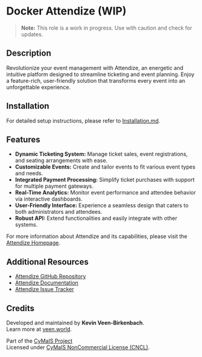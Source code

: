 # Docker Attendize (WIP)

> **Note:** This role is a work in progress. Use with caution and check for updates.

## Description

Revolutionize your event management with Attendize, an energetic and intuitive platform designed to streamline ticketing and event planning. Enjoy a feature-rich, user-friendly solution that transforms every event into an unforgettable experience.

## Installation

For detailed setup instructions, please refer to [Installation.md](./Installation.md).

## Features

- **Dynamic Ticketing System:** Manage ticket sales, event registrations, and seating arrangements with ease.
- **Customizable Events:** Create and tailor events to fit various event types and needs.
- **Integrated Payment Processing:** Simplify ticket purchases with support for multiple payment gateways.
- **Real-Time Analytics:** Monitor event performance and attendee behavior via interactive dashboards.
- **User-Friendly Interface:** Experience a seamless design that caters to both administrators and attendees.
- **Robust API:** Extend functionalities and easily integrate with other systems.

For more information about Attendize and its capabilities, please visit the [Attendize Homepage](https://attendize.com).

## Additional Resources

- [Attendize GitHub Repository](https://github.com/Attendize/Attendize.git)
- [Attendize Documentation](https://github.com/Attendize/Attendize)
- [Attendize Issue Tracker](https://github.com/Attendize/Attendize/issues)

## Credits

Developed and maintained by **Kevin Veen-Birkenbach**.  
Learn more at [veen.world](https://www.veen.world).

Part of the [CyMaIS Project](https://github.com/kevinveenbirkenbach/cymais)  
Licensed under [CyMaIS NonCommercial License (CNCL)](https://s.veen.world/cncl).
